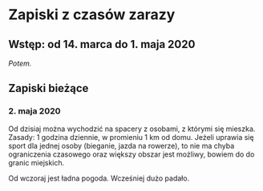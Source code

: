 # Zapiski z czasów zarazy

## Wstęp: od 14. marca do 1. maja 2020

_Potem._

## Zapiski bieżące

### 2. maja 2020

Od dzisiaj można wychodzić na spacery z osobami, z którymi się mieszka. Zasady: 1 godzina dziennie, w promieniu 1 km od domu. Jeżeli uprawia się sport dla jednej osoby (bieganie, jazda na rowerze), to nie ma chyba ograniczenia czasowego oraz większy obszar jest możliwy, bowiem do do granic miejskich.

Od wczoraj jest ładna pogoda. Wcześniej dużo padało.
